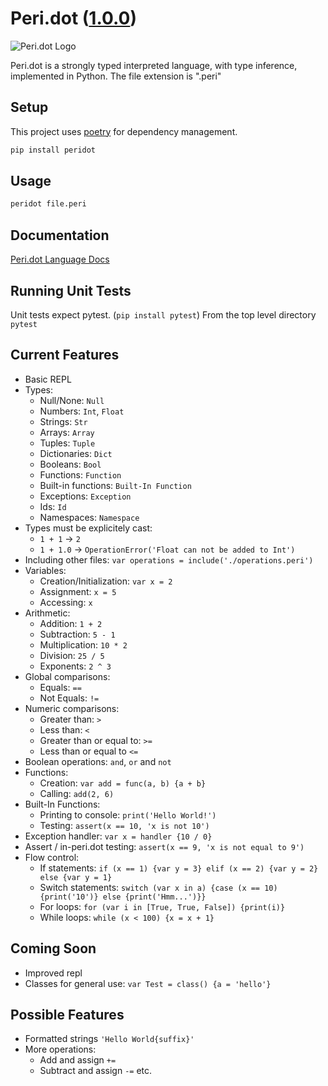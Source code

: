 # Peri.dot ([1.0.0](https://github.com/toto-bird/Peri.dot/releases/tag/1.0.0))

![Peri.dot Logo](https://raw.githubusercontent.com/toto-bird/Peri.dot/master/logo.png)

Peri.dot is a strongly typed interpreted language, with type inference, implemented in Python. The file extension is ".peri"


## Setup

This project uses [poetry](https://python-poetry.org/) for dependency management.


```bash
pip install peridot
```

## Usage 

```bash
peridot file.peri
```

## Documentation

[Peri.dot Language Docs](https://toto-bird.github.io/Peri.dot-lang/)

## Running Unit Tests

Unit tests expect pytest.  (`pip install pytest`)
From the top level directory  `pytest`

## Current Features

* Basic REPL
* Types:
    * Null/None: `Null`
    * Numbers: `Int`, `Float`
    * Strings: `Str`
    * Arrays: `Array`
    * Tuples: `Tuple`
    * Dictionaries: `Dict`
    * Booleans: `Bool`
    * Functions: `Function`
    * Built-in functions: `Built-In Function`
    * Exceptions: `Exception`
    * Ids: `Id`
    * Namespaces: `Namespace`
* Types must be explicitely cast:
    * `1 + 1` -> `2`
    * `1 + 1.0` -> `OperationError('Float can not be added to Int')`
* Including other files: `var operations = include('./operations.peri')`
* Variables:
    * Creation/Initialization: `var x = 2`
    * Assignment: `x = 5`
    * Accessing: `x`
* Arithmetic:
    * Addition: `1 + 2`
    * Subtraction: `5 - 1`
    * Multiplication: `10 * 2`
    * Division: `25 / 5`
    * Exponents: `2 ^ 3`
* Global comparisons:
    * Equals: `==`
    * Not Equals: `!=`
* Numeric comparisons:
    * Greater than: `>`
    * Less than: `<`
    * Greater than or equal to: `>=`
    * Less than or equal to `<=`
* Boolean operations: `and`, `or` and `not`
* Functions:
    * Creation: `var add = func(a, b) {a + b}`
    * Calling: `add(2, 6)`
* Built-In Functions:
    * Printing to console: `print('Hello World!')`
    * Testing: `assert(x == 10, 'x is not 10')`
* Exception handler: `var x = handler {10 / 0}`
* Assert / in-peri.dot testing: `assert(x == 9, 'x is not equal to 9')`
* Flow control:
    * If statements: `if (x == 1) {var y = 3} elif (x == 2) {var y = 2} else {var y = 1}`
    * Switch statements: `switch (var x in a) {case (x == 10) {print('10')} else {print('Hmm...')}}`
    * For loops: `for (var i in [True, True, False]) {print(i)}`
    * While loops: `while (x < 100) {x = x + 1}`

## Coming Soon

* Improved repl
* Classes for general use: `var Test = class() {a = 'hello'}`

## Possible Features

* Formatted strings `'Hello World{suffix}'`
* More operations:
    * Add and assign `+=`
    * Subtract and assign `-=`
    etc.
